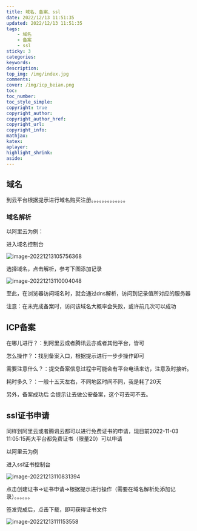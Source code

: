 ```yaml
---
title: 域名、备案、ssl
date: 2022/12/13 11:51:35
updated: 2022/12/13 11:51:35
tags: 
    - 域名 
    - 备案 
    - ssl
sticky: 3
categories:     
keywords: 
description:
top_img: /img/index.jpg
comments:
cover: /img/icp_beian.png
toc:
toc_number:
toc_style_simple:
copyright: true
copyright_author:
copyright_author_href: 
copyright_url:
copyright_info:
mathjax:
katex:
aplayer:
highlight_shrink:
aside:
---
```


## 域名

到云平台根据提示进行域名购买注册。。。。。。。。。。。。。

### 域名解析

以阿里云为例：

进入域名控制台

![image-20221213105756368](../../../../img/ECS.assets/image-20221213105756368.png)

选择域名，点击解析，参考下图添加记录

![image-20221213110004048](../../../../img/ECS.assets/image-20221213110004048.png)

至此，在浏览器访问域名时，就会通过dns解析，访问到记录值所对应的服务器

注意：在未完成备案时，访问该域名大概率会失败，或许前几次可以成功

## ICP备案

在哪儿进行？：到阿里云或者腾讯云亦或者其他平台，皆可

怎么操作？：找到备案入口，根据提示进行一步步操作即可

需要注意什么？：提交备案信息过程中可能会有平台电话来访，注意及时接听。

耗时多久？：一般十五天左右，不同地区时间不同，我是耗了20天

另外，备案成功后 会提示让去做公安备案，这个可去可不去。

## ssl证书申请

同样到阿里云或者腾讯云都可以进行免费证书的申请，现目前2022-11-03 11:05:15两大平台都免费证书（限量20）可以申请

以阿里云为例

进入ssl证书控制台

![image-20221213110831394](../../../../img/ECS.assets/image-20221213110831394.png)

点击创建证书->证书申请->根据提示进行操作（需要在域名解析处添加记录）。。。。。。



签发完成后，点击下载，即可获得证书文件

![image-20221213111153558](../../../../img/ECS.assets/image-20221213111153558.png)


